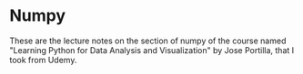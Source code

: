 # Numpy
These are the lecture notes on the section of numpy of the course named "Learning Python for Data Analysis and Visualization" by Jose Portilla, that I took from Udemy.  
